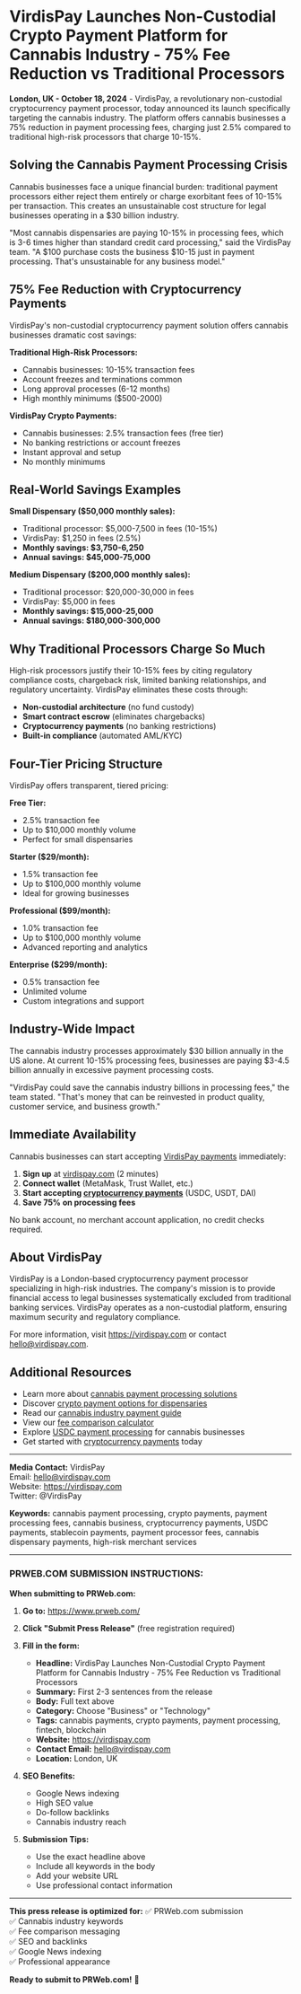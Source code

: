 # VirdisPay Launches Non-Custodial Crypto Payment Platform for Cannabis Industry - 75% Fee Reduction vs Traditional Processors

**London, UK - October 18, 2024** - VirdisPay, a revolutionary non-custodial cryptocurrency payment processor, today announced its launch specifically targeting the cannabis industry. The platform offers cannabis businesses a 75% reduction in payment processing fees, charging just 2.5% compared to traditional high-risk processors that charge 10-15%.

## Solving the Cannabis Payment Processing Crisis

Cannabis businesses face a unique financial burden: traditional payment processors either reject them entirely or charge exorbitant fees of 10-15% per transaction. This creates an unsustainable cost structure for legal businesses operating in a $30 billion industry.

"Most cannabis dispensaries are paying 10-15% in processing fees, which is 3-6 times higher than standard credit card processing," said the VirdisPay team. "A $100 purchase costs the business $10-15 just in payment processing. That's unsustainable for any business model."

## 75% Fee Reduction with Cryptocurrency Payments

VirdisPay's non-custodial cryptocurrency payment solution offers cannabis businesses dramatic cost savings:

**Traditional High-Risk Processors:**
- Cannabis businesses: 10-15% transaction fees
- Account freezes and terminations common
- Long approval processes (6-12 months)
- High monthly minimums ($500-2000)

**VirdisPay Crypto Payments:**
- Cannabis businesses: 2.5% transaction fees (free tier)
- No banking restrictions or account freezes
- Instant approval and setup
- No monthly minimums

## Real-World Savings Examples

**Small Dispensary ($50,000 monthly sales):**
- Traditional processor: $5,000-7,500 in fees (10-15%)
- VirdisPay: $1,250 in fees (2.5%)
- **Monthly savings: $3,750-6,250**
- **Annual savings: $45,000-75,000**

**Medium Dispensary ($200,000 monthly sales):**
- Traditional processor: $20,000-30,000 in fees
- VirdisPay: $5,000 in fees
- **Monthly savings: $15,000-25,000**
- **Annual savings: $180,000-300,000**

## Why Traditional Processors Charge So Much

High-risk processors justify their 10-15% fees by citing regulatory compliance costs, chargeback risk, limited banking relationships, and regulatory uncertainty. VirdisPay eliminates these costs through:

- **Non-custodial architecture** (no fund custody)
- **Smart contract escrow** (eliminates chargebacks)
- **Cryptocurrency payments** (no banking restrictions)
- **Built-in compliance** (automated AML/KYC)

## Four-Tier Pricing Structure

VirdisPay offers transparent, tiered pricing:

**Free Tier:**
- 2.5% transaction fee
- Up to $10,000 monthly volume
- Perfect for small dispensaries

**Starter ($29/month):**
- 1.5% transaction fee
- Up to $100,000 monthly volume
- Ideal for growing businesses

**Professional ($99/month):**
- 1.0% transaction fee
- Up to $100,000 monthly volume
- Advanced reporting and analytics

**Enterprise ($299/month):**
- 0.5% transaction fee
- Unlimited volume
- Custom integrations and support

## Industry-Wide Impact

The cannabis industry processes approximately $30 billion annually in the US alone. At current 10-15% processing fees, businesses are paying $3-4.5 billion annually in excessive payment processing costs.

"VirdisPay could save the cannabis industry billions in processing fees," the team stated. "That's money that can be reinvested in product quality, customer service, and business growth."

## Immediate Availability

Cannabis businesses can start accepting [VirdisPay payments](https://virdispay.com) immediately:

1. **Sign up** at [virdispay.com](https://virdispay.com) (2 minutes)
2. **Connect wallet** (MetaMask, Trust Wallet, etc.)
3. **Start accepting [cryptocurrency payments](https://virdispay.com)** (USDC, USDT, DAI)
4. **Save 75% on processing fees**

No bank account, no merchant account application, no credit checks required.

## About VirdisPay

VirdisPay is a London-based cryptocurrency payment processor specializing in high-risk industries. The company's mission is to provide financial access to legal businesses systematically excluded from traditional banking services. VirdisPay operates as a non-custodial platform, ensuring maximum security and regulatory compliance.

For more information, visit https://virdispay.com or contact hello@virdispay.com.

## Additional Resources

- Learn more about [cannabis payment processing solutions](https://virdispay.com/cannabis.html)
- Discover [crypto payment options for dispensaries](https://virdispay.com)
- Read our [cannabis industry payment guide](https://virdispay.com/blog/cannabis-payment-regulations-uk-usa.html)
- View our [fee comparison calculator](https://virdispay.com)
- Explore [USDC payment processing](https://virdispay.com) for cannabis businesses
- Get started with [cryptocurrency payments](https://virdispay.com) today

---

**Media Contact:**
VirdisPay  
Email: hello@virdispay.com  
Website: https://virdispay.com  
Twitter: @VirdisPay

**Keywords:** cannabis payment processing, crypto payments, payment processing fees, cannabis business, cryptocurrency payments, USDC payments, stablecoin payments, payment processor fees, cannabis dispensary payments, high-risk merchant services

---

### PRWEB.COM SUBMISSION INSTRUCTIONS:

**When submitting to PRWeb.com:**

1. **Go to:** https://www.prweb.com/
2. **Click "Submit Press Release"** (free registration required)
3. **Fill in the form:**
   - **Headline:** VirdisPay Launches Non-Custodial Crypto Payment Platform for Cannabis Industry - 75% Fee Reduction vs Traditional Processors
   - **Summary:** First 2-3 sentences from the release
   - **Body:** Full text above
   - **Category:** Choose "Business" or "Technology"
   - **Tags:** cannabis payments, crypto payments, payment processing, fintech, blockchain
   - **Website:** https://virdispay.com
   - **Contact Email:** hello@virdispay.com
   - **Location:** London, UK

4. **SEO Benefits:**
   - Google News indexing
   - High SEO value
   - Do-follow backlinks
   - Cannabis industry reach

5. **Submission Tips:**
   - Use the exact headline above
   - Include all keywords in the body
   - Add your website URL
   - Use professional contact information

---

**This press release is optimized for:**
✅ PRWeb.com submission  
✅ Cannabis industry keywords  
✅ Fee comparison messaging  
✅ SEO and backlinks  
✅ Google News indexing  
✅ Professional appearance  

**Ready to submit to PRWeb.com!** 🚀
